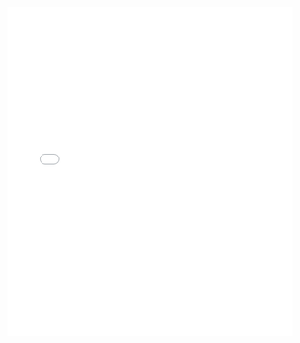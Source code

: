 <iframe title="Who gets which slice of the pie?" aria-label="Interactive donut chart" id="datawrapper-chart-EIev6" src="//datawrapper.dwcdn.net/EIev6/1/" scrolling="no" frameborder="0" style="width: 0; min-width: 100% !important; border: none;" height="580"></iframe><script type="text/javascript">!function(){"use strict";window.addEventListener("message",function(a){if(void 0!==a.data["datawrapper-height"])for(var e in a.data["datawrapper-height"]){var t=document.getElementById("datawrapper-chart-"+e)||document.querySelector("iframe[src*='"+e+"']");t&&(t.style.height=a.data["datawrapper-height"][e]+"px")}})}();
</script>


